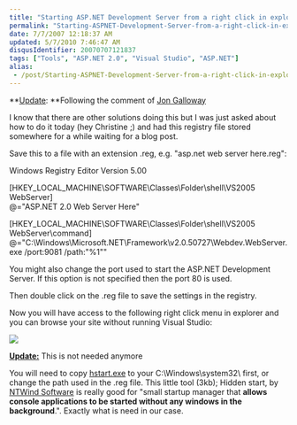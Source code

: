 ```yaml
---
title: "Starting ASP.NET Development Server from a right click in explorer"
permalink: "Starting-ASPNET-Development-Server-from-a-right-click-in-explorer"
date: 7/7/2007 12:18:37 AM
updated: 5/7/2010 7:46:47 AM
disqusIdentifier: 20070707121837
tags: ["Tools", "ASP.NET 2.0", "Visual Studio", "ASP.NET"]
alias:
 - /post/Starting-ASPNET-Development-Server-from-a-right-click-in-explorer.aspx/index.html
---
```

**<u>Update</u>: **Following the comment of [Jon Galloway](http://weblogs.asp.net/jgalloway)

I know that there are other solutions doing this but I was just asked about how to do it today (hey Christine ;) and had this registry file stored somewhere for a while waiting for a blog post.
<!-- more -->

Save this to a file with an extension .reg, e.g. "asp.net web server here.reg":

Windows Registry Editor Version 5.00  

[HKEY_LOCAL_MACHINE\SOFTWARE\Classes\Folder\shell\VS2005 WebServer]  
@="ASP.NET 2.0 Web Server Here"  

[HKEY_LOCAL_MACHINE\SOFTWARE\Classes\Folder\shell\VS2005 WebServer\command]  
@="C:\\Windows\\Microsoft.NET\\Framework\\v2.0.50727\\Webdev.WebServer.exe /port:9081 /path:\"%1\"" 

You might also change the port used to start the ASP.NET Development Server. If this option is not specified then the port 80 is used.  

Then double click on the .reg file to save the settings in the registry.  

Now you will have access to the following right click menu in explorer and you can browse your site without running Visual Studio:  

![](http://www.techheadbrothers.com/images/blog/asp.netserverhere2.gif) 

**<u>Update:</u>** This is not needed anymore

You will need to copy [hstart.exe](http://www.ntwind.com/software/utilities/hstart.html) to your C:\Windows\system32\ first, or change the path used in the .reg file. This little tool (3kb); Hidden start, by [NTWind Software](http://www.ntwind.com/) is really good for "small startup manager that **allows console applications to be started without any windows in the background**.". Exactly what is need in our case. 
